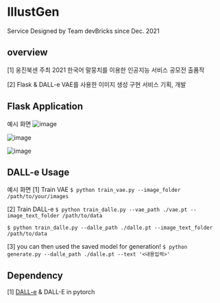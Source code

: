 # IllustGen
Service Designed by Team devBricks since Dec. 2021

## overview
[1] 웅진북센 주최 2021 한국어 말뭉치를 이용한 인공지능 서비스 공모전 출품작

[2] Flask & DALL-e VAE를 사용한 이미지 생성 구현 서비스 기획, 개발

## Flask Application
예시 화면
![image](https://user-images.githubusercontent.com/40736396/147096513-2d63a72d-f507-4122-9b33-18ca5b2fdbac.png)

![image](https://user-images.githubusercontent.com/40736396/147096602-f1835c12-05c2-4097-aaa9-a564ec1f3197.png)

![image](https://user-images.githubusercontent.com/40736396/147096643-47e0cbd6-7431-4f25-8e44-ee46daaadbb8.png)

## DALL-e Usage
예시 화면
[1] Train VAE
`
$ python train_vae.py --image_folder /path/to/your/images
`

[2] Train DALL-e
`
$ python train_dalle.py --vae_path ./vae.pt --image_text_folder /path/to/data
`

`
$ python train_dalle.py --dalle_path ./dalle.pt --image_text_folder /path/to/data
`

[3] you can then used the saved model for generation!
`
$ python generate.py --dalle_path ./dalle.pt --text '<내용입력>'
`
## Dependency
[1] [DALL-e](https://openai.com/blog/dall-e/) & DALL-E in pytorch 
